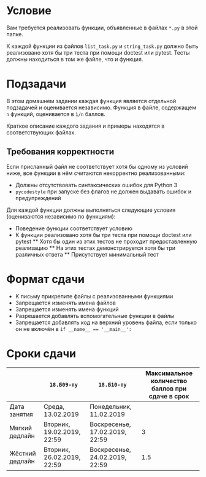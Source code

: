 # Условие
Вам требуется реализовать функции, объявленные в файлах `*.py` в этой папке.

К каждой функции из файлов `list_task.py` и `string_task.py` должно быть реализовано
хотя бы три теста при помощи doctest или pytest.
Тесты должны находиться в том же файле, что и функция.

# Подзадачи
В этом домашнем задании каждая функция является отдельной подзадачей и оценивается независимо.
Функция в файле, содержащем `n` функций, оценивается в `1/n` баллов.

Краткое описание каждого задания и примеры находятся в соответствующих файлах.

## Требования корректности
Если присланный файл не соответствует хотя бы одному из условий ниже, все функции в нём считаются некорректно реализованными:

* Должны отсутствовать синтаксических ошибок для Python 3
* `pycodestyle` при запуске без флагов не должен выдавать ошибок и предупреждений

Для каждой функции должны выполняться следующие условия (оцениваются независимо по функциям):

* Поведение функции соответствует условию
* К функции реализовано хотя бы три теста при помощи doctest или pytest
** Хотя бы один из этих тестов не проходит предоставленную реализацию
** На этих тестах демонстрируется хотя бы три различных ответа
** Присутствует минимальный тест

# Формат сдачи
* К письму прикрепите файлы с реализованными функциями
* Запрещается изменять имена файлов
* Запрещается изменять имена функций
* Разрешается добавлять вспомогательные функции в файлы
* Запрещается добавлять код на верхний уровень файла, если только он не включён в `if __name__ == '__main__':`

# Сроки сдачи

|   | `18.Б09-пу` | `18.Б10-пу` |Максимальное количество баллов при сдаче в срок
|---|---|---|---|
|Дата занятия|Среда, 13.02.2019|Понедельник, 11.02.2019|   |
|Мягкий дедлайн|Вторник, 19.02.2019, 22:59|Воскресенье, 17.02.2019, 22:59|3|
|Жёсткий дедлайн|Вторник, 26.02.2019, 22:59|Воскресенье, 24.02.2019, 22:59|1.5|
